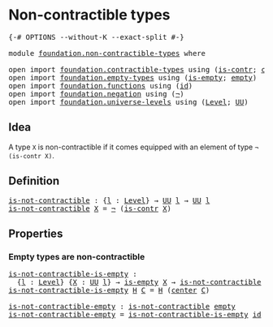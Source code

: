 # Non-contractible types

<pre class="Agda"><a id="35" class="Symbol">{-#</a> <a id="39" class="Keyword">OPTIONS</a> <a id="47" class="Pragma">--without-K</a> <a id="59" class="Pragma">--exact-split</a> <a id="73" class="Symbol">#-}</a>

<a id="78" class="Keyword">module</a> <a id="85" href="foundation.non-contractible-types.html" class="Module">foundation.non-contractible-types</a> <a id="119" class="Keyword">where</a>

<a id="126" class="Keyword">open</a> <a id="131" class="Keyword">import</a> <a id="138" href="foundation.contractible-types.html" class="Module">foundation.contractible-types</a> <a id="168" class="Keyword">using</a> <a id="174" class="Symbol">(</a><a id="175" href="foundation-core.contractible-types.html#992" class="Function">is-contr</a><a id="183" class="Symbol">;</a> <a id="185" href="foundation-core.contractible-types.html#1085" class="Function">center</a><a id="191" class="Symbol">;</a> <a id="193" href="foundation-core.contractible-types.html#1427" class="Function">contraction</a><a id="204" class="Symbol">)</a>
<a id="206" class="Keyword">open</a> <a id="211" class="Keyword">import</a> <a id="218" href="foundation.empty-types.html" class="Module">foundation.empty-types</a> <a id="241" class="Keyword">using</a> <a id="247" class="Symbol">(</a><a id="248" href="foundation-core.empty-types.html#1215" class="Function">is-empty</a><a id="256" class="Symbol">;</a> <a id="258" href="foundation-core.empty-types.html#1044" class="Datatype">empty</a><a id="263" class="Symbol">)</a>
<a id="265" class="Keyword">open</a> <a id="270" class="Keyword">import</a> <a id="277" href="foundation.functions.html" class="Module">foundation.functions</a> <a id="298" class="Keyword">using</a> <a id="304" class="Symbol">(</a><a id="305" href="foundation-core.functions.html#309" class="Function">id</a><a id="307" class="Symbol">)</a>
<a id="309" class="Keyword">open</a> <a id="314" class="Keyword">import</a> <a id="321" href="foundation.negation.html" class="Module">foundation.negation</a> <a id="341" class="Keyword">using</a> <a id="347" class="Symbol">(</a><a id="348" href="foundation-core.negation.html#452" class="Function">¬</a><a id="349" class="Symbol">)</a>
<a id="351" class="Keyword">open</a> <a id="356" class="Keyword">import</a> <a id="363" href="foundation.universe-levels.html" class="Module">foundation.universe-levels</a> <a id="390" class="Keyword">using</a> <a id="396" class="Symbol">(</a><a id="397" href="Agda.Primitive.html#597" class="Postulate">Level</a><a id="402" class="Symbol">;</a> <a id="404" href="foundation-core.universe-levels.html#222" class="Primitive">UU</a><a id="406" class="Symbol">)</a>
</pre>
## Idea

A type `X` is non-contractible if it comes equipped with an element of type `¬ (is-contr X)`.

## Definition

<pre class="Agda"><a id="is-not-contractible"></a><a id="540" href="foundation.non-contractible-types.html#540" class="Function">is-not-contractible</a> <a id="560" class="Symbol">:</a> <a id="562" class="Symbol">{</a><a id="563" href="foundation.non-contractible-types.html#563" class="Bound">l</a> <a id="565" class="Symbol">:</a> <a id="567" href="Agda.Primitive.html#597" class="Postulate">Level</a><a id="572" class="Symbol">}</a> <a id="574" class="Symbol">→</a> <a id="576" href="foundation-core.universe-levels.html#222" class="Primitive">UU</a> <a id="579" href="foundation.non-contractible-types.html#563" class="Bound">l</a> <a id="581" class="Symbol">→</a> <a id="583" href="foundation-core.universe-levels.html#222" class="Primitive">UU</a> <a id="586" href="foundation.non-contractible-types.html#563" class="Bound">l</a>
<a id="588" href="foundation.non-contractible-types.html#540" class="Function">is-not-contractible</a> <a id="608" href="foundation.non-contractible-types.html#608" class="Bound">X</a> <a id="610" class="Symbol">=</a> <a id="612" href="foundation-core.negation.html#452" class="Function">¬</a> <a id="614" class="Symbol">(</a><a id="615" href="foundation-core.contractible-types.html#992" class="Function">is-contr</a> <a id="624" href="foundation.non-contractible-types.html#608" class="Bound">X</a><a id="625" class="Symbol">)</a>
</pre>
## Properties

### Empty types are non-contractible

<pre class="Agda"><a id="is-not-contractible-is-empty"></a><a id="693" href="foundation.non-contractible-types.html#693" class="Function">is-not-contractible-is-empty</a> <a id="722" class="Symbol">:</a>
  <a id="726" class="Symbol">{</a><a id="727" href="foundation.non-contractible-types.html#727" class="Bound">l</a> <a id="729" class="Symbol">:</a> <a id="731" href="Agda.Primitive.html#597" class="Postulate">Level</a><a id="736" class="Symbol">}</a> <a id="738" class="Symbol">{</a><a id="739" href="foundation.non-contractible-types.html#739" class="Bound">X</a> <a id="741" class="Symbol">:</a> <a id="743" href="foundation-core.universe-levels.html#222" class="Primitive">UU</a> <a id="746" href="foundation.non-contractible-types.html#727" class="Bound">l</a><a id="747" class="Symbol">}</a> <a id="749" class="Symbol">→</a> <a id="751" href="foundation-core.empty-types.html#1215" class="Function">is-empty</a> <a id="760" href="foundation.non-contractible-types.html#739" class="Bound">X</a> <a id="762" class="Symbol">→</a> <a id="764" href="foundation.non-contractible-types.html#540" class="Function">is-not-contractible</a> <a id="784" href="foundation.non-contractible-types.html#739" class="Bound">X</a>
<a id="786" href="foundation.non-contractible-types.html#693" class="Function">is-not-contractible-is-empty</a> <a id="815" href="foundation.non-contractible-types.html#815" class="Bound">H</a> <a id="817" href="foundation.non-contractible-types.html#817" class="Bound">C</a> <a id="819" class="Symbol">=</a> <a id="821" href="foundation.non-contractible-types.html#815" class="Bound">H</a> <a id="823" class="Symbol">(</a><a id="824" href="foundation-core.contractible-types.html#1085" class="Function">center</a> <a id="831" href="foundation.non-contractible-types.html#817" class="Bound">C</a><a id="832" class="Symbol">)</a>

<a id="is-not-contractible-empty"></a><a id="835" href="foundation.non-contractible-types.html#835" class="Function">is-not-contractible-empty</a> <a id="861" class="Symbol">:</a> <a id="863" href="foundation.non-contractible-types.html#540" class="Function">is-not-contractible</a> <a id="883" href="foundation-core.empty-types.html#1044" class="Datatype">empty</a>
<a id="889" href="foundation.non-contractible-types.html#835" class="Function">is-not-contractible-empty</a> <a id="915" class="Symbol">=</a> <a id="917" href="foundation.non-contractible-types.html#693" class="Function">is-not-contractible-is-empty</a> <a id="946" href="foundation-core.functions.html#309" class="Function">id</a>
</pre>